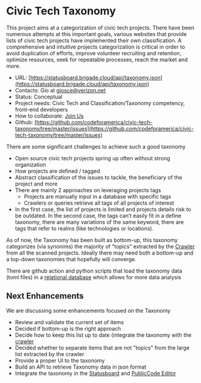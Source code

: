 # Civic Tech Taxonomy

This project aims at a categorization of civic tech projects. There have been numerous attempts at this important goals, various websites that provide lists of civic tech projects have implemented their own classification.
A comprehensive and intuitive projects categorization is critical in order to avoid duplication of efforts, improve volunteer recruiting and retention, optimize resources, seek for repeatable processes, reach the market and more.

- URL: [https://statusboard.brigade.cloud/api/taxonomy.json](https://statusboard.brigade.cloud/api/taxonomy.json)
- Contacts: Gio at giosce@verizon.net 
- Status: Conceptual
- Project needs: Civic Tech and Classification/Taxonomy competency, front-end developers
- How to collaborate: [Join Us](../join-us.md#how-to-participate)
- Github: [https://github.com/codeforamerica/civic-tech-taxonomy/tree/master/issues](https://github.com/codeforamerica/civic-tech-taxonomy/tree/master/issues)

There are some significant challenges to achieve such a good taxonomy

- Open source civic tech projects spring up often without strong organization
- How projects are defined / tagged
- Abstract classification of the issues to tackle, the beneficiary of the project and more
- There are mainly 2 approaches on leveraging projects tags
  - Projects are manually input in a database with specific tags
  - Crawlers or queries retrieve all tags of all projects of interest
- In the first case, the list of projects is limited and projects details risk to be outdated. In the second case, the tags can’t easily fit in a define taxonomy, there are many variations of the same keyword, there are tags that refer to realms (like technologies or locations).

As of now, the Taxonomy has been built as bottom-up, this taxonomy categorizes (via synonims) the majority of "topics" extracted by the [Crawler](crawler/README.md) from all the scanned projects.
Ideally there may need both a bottom-up and a top-down taxonomies that hopefully will converge.

There are github action and python scripts that load the taxonomy data (toml files) in a [relational database](https://codeforamerica.github.io/nac-sandbox-cluster/civic-tech-taxonomy/mysql/) which allows for more data analysis

## Next Enhancements

We are discussing some enhancements focused on the Taxonomy

- Review and validate the current set of items
- Decided if bottom-up is the right approach
- Decide how to keep this list up to date (integrate the taxonomy with the [crawler](crawler/README.md)
- Decided whether to separate items that are not "topics" from the large list extracted by the crawler
- Provide a proper UI to the taxonomy
- Build an API to retrieve Taxonomy data in json format
- Integrate the taxonomy in the [Statusboard](statusboard.md) and [PublicCode Editor](../publiccode-helper)
